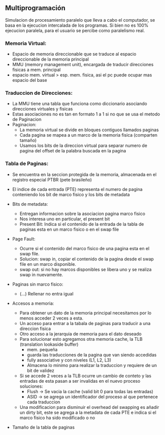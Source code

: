 
## Multiprogramación

Simulacion de procesamiento paralelo que lleva a cabo el computador, se basa en la ejecucion intercalada de los programas. Si bien no es 100% ejecucion paralela, para el usuario se percibe como paralelismo real.
### Memoria Virtual:
- Espacio de memoria direccionable que se traduce al espacio direccionable de la memoria principal 
- MMU (memory management unit), encargada de traducir direcciones fisicas a mem. principal
-  espacio mem. virtual > esp. mem. fisica, asi el pc puede ocupar mas espacio del base
### Traduccion de Direcciones:
- La MMU tiene una tabla que funciona como diccionario asociando direcciones virtuales y fisicas
- Estas asociaciones no es tan en formato 1 a 1 si no que se usa el metodo de Paginacion
- Paginacion:
	- La memoria virtual se divide en bloques contiguos llamados paginas
	+ Cada pagina se mapea a un marco de la memoria fisica (comparten tamaño)
	+ Usamos los bits de la direccion virtual para separar numero de pagina del offset de la palabra buscada en la pagina
### Tabla de Paginas:
+  Se encuentra en la seccion protegida de la memoria, almacenada en el registro especial PTBR (pete brasileño)
+ El indice de cada entrada (PTE) representa el numero de pagina conteniendo los bit de marco fisico y los bits de metadata 
+ Bits de metadata: 
	 + Entregan informacion sobre la asociacion pagina marco fisico
	 + Nos interesa uno en particular, el present bit
	 + Present Bit: Indica si el contenido de la entrada de la tabla de paginas esta en un marco fisico o en el swap file
+ Page Fault:
	+ Ocurre si el contenido del marco fisico de una pagina esta en el swap file. 
	+ Solucion: swap in, copiar el contenido de la pagina desde el swap file en un marco disponible.
	+ swap out: si no hay marcos disponibles se libera uno y se realiza swap in nuevamente.
+ Paginas sin marco fisico:
	+ (...) Rellenar no entra igual
+ Accesos a memoria:
	+ Para obtener un dato de la memoria principal necesitamos por lo menos acceder 2 veces a esta.
	+ Un acceso para entrar a la tabala de paginas para traducir a una direccion fisica 
	+ Otro acceso a la jerarquia de memoria para el dato deseado
	+ Para solucionar esto agregamos otra memoria cache, la TLB (translation lookaside buffer)
		+ mem. pequeña
		+ guarda las traducciones de la pagina que van siendo accedidas
		+ fully associative y con niveles (L1, L2, L3)
		+ Almacena lo minimo para realizar la traduccion y requiere de un bit de validez
	+ Si se accede 2 veces a la TLB ocurre un cambio de conteto y las entradas de esta pasan a ser invalidas en el nuevo proceso soluciones:
		+ Flush -> Se vacia la cache (valid bit 0 para todas las entradas)
		+ ASID -> se agrega un identificador del proceso al que pertenece cada traduccion
	+ Una modificacion para disminuir el overhead del swapping es añadir un dirty bit, este se agrega a la metadata de cada PTE e indica si el marco fisico ha sido modificado o no
	
+ Tamaño de la tabla de paginas
